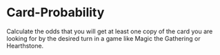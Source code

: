 # Card-Probability
Calculate the odds that you will get at least one copy of the card you are looking for by the desired turn in a game like Magic the Gathering or Hearthstone. 
